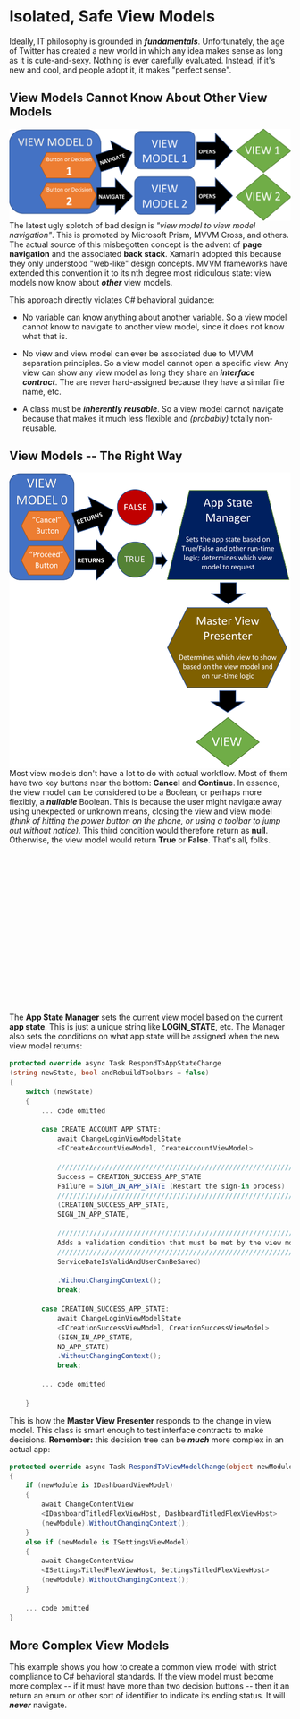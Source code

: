 # Isolated, Safe View Models

Ideally, IT philosophy is grounded in ***fundamentals***.  Unfortunately, the age of Twitter has created a new world in which any idea makes sense as long as it is cute-and-sexy.  Nothing is ever carefully evaluated. Instead, if it's new and cool, and people adopt it, it makes "perfect sense".

## View Models Cannot Know About Other View Models

<img src="https://github.com/marcusts/Com.MarcusTS.ModernAppDemo/blob/main/ModernAppDemo/images/view_model_to_view_model_navigation.png" width="600" align="right" />

The latest ugly splotch of bad design is *"view model to view model navigation"*.  This is promoted by Microsoft Prism, MVVM Cross, and others. The actual source of this misbegotten concept is the advent of **page navigation** and the associated **back stack**.  Xamarin adopted this because they only understood "web-like" design concepts. MVVM frameworks have extended this convention it to its nth degree most ridiculous state: view models now know about ***other*** view models.

This approach directly violates C# behavioral guidance:

- No variable can know anything about another variable.  So a view model cannot know to navigate to another view model, since it does not know what that is.

- No view and view model can ever be associated due to MVVM separation principles. So a view model cannot open a specific view.  Any view can show any view model as long they share an ***interface contract***.  The are never hard-assigned because they have a similar  file name, etc.

- A class must be ***inherently reusable***.  So a view model cannot navigate because that makes it much less flexible and *(probably)* totally non-reusable.

## View Models -- The Right Way

<img src="https://github.com/marcusts/Com.MarcusTS.ModernAppDemo/blob/main/ModernAppDemo/images/view_model_proper_navigation.png" width="600" align="right" />

Most view models don't have a lot to do with actual workflow.  Most of them have two key buttons near the bottom: **Cancel** and **Continue**.  In essence, the view model can be considered to be a Boolean, or perhaps more flexibly, a ***nullable*** Boolean.  This is because the user might navigate away using unexpected or unknown means, closing the view and view model *(think of hitting the power button on the phone, or using a toolbar to jump out without notice)*.  This third condition would therefore return as **null**.  Otherwise, the view model would return **True** or **False**.  That's all, folks.

</BR>
</BR>
</BR>
</BR>
</BR>
</BR>
</BR>
</BR>
</BR>
</BR>
</BR>
</BR>
</BR>
</BR>
</BR>
</BR>

The **App State Manager** sets the current view model based on the current **app state**.  This is just a unique string like **LOGIN_STATE**, etc.  The Manager also sets the conditions on what app state will be assigned when the new view model returns:

``` csharp
protected override async Task RespondToAppStateChange
(string newState, bool andRebuildToolbars = false)
{
    switch (newState)
    {
        ... code omitted

        case CREATE_ACCOUNT_APP_STATE:
            await ChangeLoginViewModelState
            <ICreateAccountViewModel, CreateAccountViewModel>
            
            ///////////////////////////////////////////////////////////////////////////
            Success = CREATION_SUCCESS_APP_STATE
            Failure = SIGN_IN_APP_STATE (Restart the sign-in process)
            ///////////////////////////////////////////////////////////////////////////
            (CREATION_SUCCESS_APP_STATE, 
            SIGN_IN_APP_STATE,
            
            ///////////////////////////////////////////////////////////////////////////
            Adds a validation condition that must be met by the view model on success.
            ///////////////////////////////////////////////////////////////////////////
            ServiceDateIsValidAndUserCanBeSaved)
            
            .WithoutChangingContext();
            break;

        case CREATION_SUCCESS_APP_STATE:
            await ChangeLoginViewModelState
            <ICreationSuccessViewModel, CreationSuccessViewModel>
            (SIGN_IN_APP_STATE, 
            NO_APP_STATE)
            .WithoutChangingContext();
            break;
                    
        ... code omitted
        
    }
```

This is how the **Master View Presenter** responds to the change in view model. This class is smart enough to test interface contracts to make decisions.  **Remember:** this decision tree can be ***much*** more complex in an actual app:

``` csharp
protected override async Task RespondToViewModelChange(object newModule)
{
    if (newModule is IDashboardViewModel)
    {
        await ChangeContentView
        <IDashboardTitledFlexViewHost, DashboardTitledFlexViewHost>
        (newModule).WithoutChangingContext();
    }
    else if (newModule is ISettingsViewModel)
    {
        await ChangeContentView
        <ISettingsTitledFlexViewHost, SettingsTitledFlexViewHost>
        (newModule).WithoutChangingContext();
    }
    
    ... code omitted
}
```

## More Complex View Models

This example shows you how to create a common view model with strict compliance to C# behavioral standards.  If the view model must become more complex -- if it must have more than two decision buttons -- then it an return an enum or other sort of identifier to indicate its ending status.  It will ***never*** navigate.







